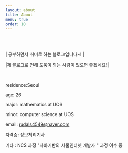```yaml
---
layout: about
title: About
menu: true
order: 10
---
```


<br>
<br>


| 공부하면서 취미로 하는 블로그입니다~! |

|제 블로그로 인해 도움이 되는 사람이 있으면 좋겠네요! |

<br>

residence:Seoul

age: 26

major: mathematics at UOS

minor: computer science at UOS

email: rudals4549@naver.com

자격증: 정보처리기사

기타 : NCS 과정 "자바기반의 사물인터넷 개발자 " 과정 이수 중 
